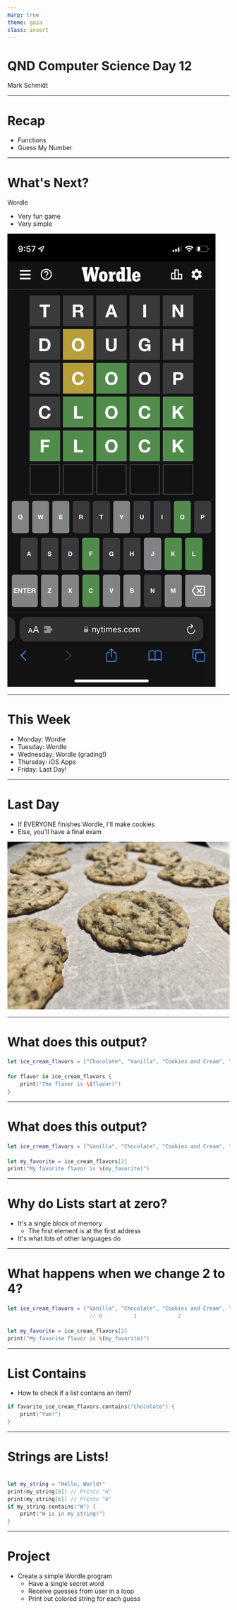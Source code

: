```yaml
---
marp: true
theme: gaia
class: invert
---
```


# QND Computer Science Day 12
Mark Schmidt

--- 

# Recap

- Functions
- Guess My Number

---

# What's Next?

Wordle
- Very fun game
- Very simple

![bg right w:300](../assets/wordle.jpeg)

<!-- -->
<!-- Explain the rules of wordle -->
<!-- Multi-day process -->

---

# This Week

- Monday: Wordle
- Tuesday: Wordle
- Wednesday: Wordle (grading!)
- Thursday: iOS Apps
- Friday: Last Day!

---

# Last Day

- If EVERYONE finishes Wordle, I'll make cookies
- Else, you'll have a final exam

![bg right](../assets/cookie.jpeg)

---

# What does this output?
```swift
let ice_cream_flavors = ["Chocolate", "Vanilla", "Cookies and Cream", "Strawberry"]

for flavor in ice_cream_flavors {
    print("The flavor is \(flavor)")
}
```

<!-- -->
<!-- Should iterate through the list and print each option -->
<!-- Discuss list syntax (brackets, commas) -->
<!-- Discuss empty list -->
---

# What does this output?

```swift
let ice_cream_flavors = ["Vanilla", "Chocolate", "Cookies and Cream", "Strawberry"]

let my_favorite = ice_cream_flavors[2]
print("My favorite flavor is \(my_favorite)")

```

<!-- -->
<!-- Get a show of hands for each option -->
--- 

# Why do Lists start at zero?

- It's a single block of memory
  - The first element is at the first address
- It's what lots of other languages do

---
# What happens when we change 2 to 4?

```swift
let ice_cream_flavors = ["Vanilla", "Chocolate", "Cookies and Cream", "Strawberry"]
                          // 0          1             2                   3 

let my_favorite = ice_cream_flavors[2]
print("My favorite flavor is \(my_favorite)")


```

<!-- -->
<!-- Show indices past the end of the list lead to an error -->

--- 

# List Contains

- How to check if a list contains an item?

```swift
if favorite_ice_cream_flavors.contains("Chocolate") {
    print("Yum!")
}
```

---

# Strings are Lists!

```swift

let my_string = "Hello, World!"
print(my_string[0]) // Prints "H"
print(my_string[6]) // Prints "W"
if my_string.contains("W") {
    print("W is in my string!")
}

```
---


# Project

- Create a simple Wordle program
  - Have a single secret word
  - Receive guesses from user in a loop
  - Print out colored string for each guess 

